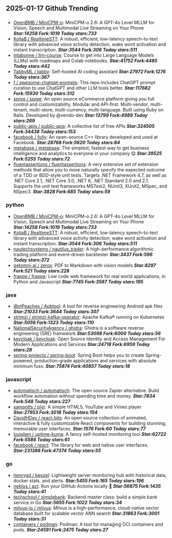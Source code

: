 ## 2025-01-17 Github Trending

### 
* [OpenBMB / MiniCPM-o](https://github.com/OpenBMB/MiniCPM-o): MiniCPM-o 2.6: A GPT-4o Level MLLM for Vision, Speech and Multimodal Live Streaming on Your Phone ***Star:14258 Fork:1019 Today stars:733***
* [KoljaB / RealtimeSTT](https://github.com/KoljaB/RealtimeSTT): A robust, efficient, low-latency speech-to-text library with advanced voice activity detection, wake word activation and instant transcription. ***Star:3544 Fork:306 Today stars:511***
* [mlabonne / llm-course](https://github.com/mlabonne/llm-course): Course to get into Large Language Models (LLMs) with roadmaps and Colab notebooks. ***Star:41752 Fork:4485 Today stars:442***
* [TabbyML / tabby](https://github.com/TabbyML/tabby): Self-hosted AI coding assistant ***Star:27972 Fork:1276 Today stars:367***
* [f / awesome-chatgpt-prompts](https://github.com/f/awesome-chatgpt-prompts): This repo includes ChatGPT prompt curation to use ChatGPT and other LLM tools better. ***Star:117682 Fork:15930 Today stars:312***
* [spree / spree](https://github.com/spree/spree): An open source eCommerce platform giving you full control and customizability. Modular and API-first. Multi-vendor, multi-tenant, multi-store, multi-currency, multi-language. Built using Ruby on Rails. Developed by @vendo-dev ***Star:13799 Fork:4989 Today stars:269***
* [public-apis / public-apis](https://github.com/public-apis/public-apis): A collective list of free APIs ***Star:324505 Fork:34438 Today stars:153***
* [facebook / folly](https://github.com/facebook/folly): An open-source C++ library developed and used at Facebook. ***Star:28768 Fork:5620 Today stars:84***
* [metabase / metabase](https://github.com/metabase/metabase): The simplest, fastest way to get business intelligence and analytics to everyone in your company 😋 ***Star:39525 Fork:5255 Today stars:72***
* [fluentassertions / fluentassertions](https://github.com/fluentassertions/fluentassertions): A very extensive set of extension methods that allow you to more naturally specify the expected outcome of a TDD or BDD-style unit tests. Targets .NET Framework 4.7, as well as .NET Core 2.1, .NET Core 3.0, .NET 6, .NET Standard 2.0 and 2.1. Supports the unit test frameworks MSTest2, NUnit3, XUnit2, MSpec, and NSpec3. ***Star:3828 Fork:685 Today stars:59***

### python
* [OpenBMB / MiniCPM-o](https://github.com/OpenBMB/MiniCPM-o): MiniCPM-o 2.6: A GPT-4o Level MLLM for Vision, Speech and Multimodal Live Streaming on Your Phone ***Star:14258 Fork:1019 Today stars:733***
* [KoljaB / RealtimeSTT](https://github.com/KoljaB/RealtimeSTT): A robust, efficient, low-latency speech-to-text library with advanced voice activity detection, wake word activation and instant transcription. ***Star:3544 Fork:306 Today stars:511***
* [nautechsystems / nautilus_trader](https://github.com/nautechsystems/nautilus_trader): A high-performance algorithmic trading platform and event-driven backtester ***Star:3437 Fork:596 Today stars:372***
* [getomni-ai / zerox](https://github.com/getomni-ai/zerox): PDF to Markdown with vision models ***Star:8297 Fork:521 Today stars:228***
* [frappe / frappe](https://github.com/frappe/frappe): Low code web framework for real world applications, in Python and Javascript ***Star:7745 Fork:3587 Today stars:195***

### java
* [iBotPeaches / Apktool](https://github.com/iBotPeaches/Apktool): A tool for reverse engineering Android apk files ***Star:21033 Fork:3644 Today stars:307***
* [strimzi / strimzi-kafka-operator](https://github.com/strimzi/strimzi-kafka-operator): Apache Kafka® running on Kubernetes ***Star:5056 Fork:1323 Today stars:110***
* [NationalSecurityAgency / ghidra](https://github.com/NationalSecurityAgency/ghidra): Ghidra is a software reverse engineering (SRE) framework ***Star:53098 Fork:6000 Today stars:56***
* [keycloak / keycloak](https://github.com/keycloak/keycloak): Open Source Identity and Access Management For Modern Applications and Services ***Star:24718 Fork:6959 Today stars:28***
* [spring-projects / spring-boot](https://github.com/spring-projects/spring-boot): Spring Boot helps you to create Spring-powered, production-grade applications and services with absolute minimum fuss. ***Star:75874 Fork:40857 Today stars:18***

### javascript
* [automatisch / automatisch](https://github.com/automatisch/automatisch): The open source Zapier alternative. Build workflow automation without spending time and money. ***Star:7834 Fork:548 Today stars:227***
* [sampotts / plyr](https://github.com/sampotts/plyr): A simple HTML5, YouTube and Vimeo player ***Star:27953 Fork:3018 Today stars:154***
* [DavidHDev / react-bits](https://github.com/DavidHDev/react-bits): An open source collection of animated, interactive & fully customizable React components for building stunning, memorable user interfaces. ***Star:1576 Fork:60 Today stars:77***
* [louislam / uptime-kuma](https://github.com/louislam/uptime-kuma): A fancy self-hosted monitoring tool ***Star:62722 Fork:5586 Today stars:61***
* [facebook / react](https://github.com/facebook/react): The library for web and native user interfaces. ***Star:231388 Fork:47374 Today stars:55***

### go
* [henrygd / beszel](https://github.com/henrygd/beszel): Lightweight server monitoring hub with historical data, docker stats, and alerts. ***Star:5455 Fork:165 Today stars:196***
* [nektos / act](https://github.com/nektos/act): Run your GitHub Actions locally 🚀 ***Star:56875 Fork:1435 Today stars:41***
* [techschool / simplebank](https://github.com/techschool/simplebank): Backend master class: build a simple bank service in Go ***Star:5655 Fork:1022 Today stars:34***
* [milvus-io / milvus](https://github.com/milvus-io/milvus): Milvus is a high-performance, cloud-native vector database built for scalable vector ANN search ***Star:31863 Fork:3001 Today stars:31***
* [containers / podman](https://github.com/containers/podman): Podman: A tool for managing OCI containers and pods. ***Star:24591 Fork:2475 Today stars:27***

